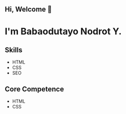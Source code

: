 
## Hi, Welcome &#128075;

# I'm Babaodutayo Nodrot Y. 

## Skills
- HTML
- CSS
- SEO

## Core Competence
- HTML
- CSS